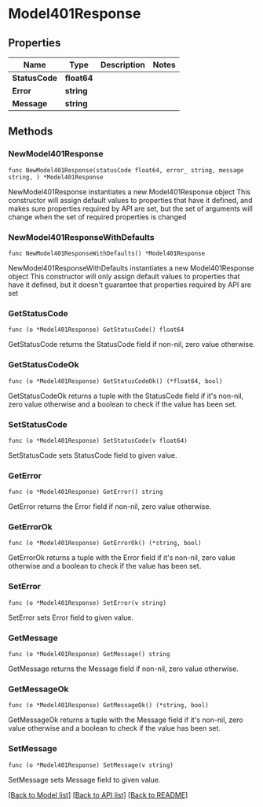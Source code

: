 # Model401Response

## Properties

Name | Type | Description | Notes
------------ | ------------- | ------------- | -------------
**StatusCode** | **float64** |  | 
**Error** | **string** |  | 
**Message** | **string** |  | 

## Methods

### NewModel401Response

`func NewModel401Response(statusCode float64, error_ string, message string, ) *Model401Response`

NewModel401Response instantiates a new Model401Response object
This constructor will assign default values to properties that have it defined,
and makes sure properties required by API are set, but the set of arguments
will change when the set of required properties is changed

### NewModel401ResponseWithDefaults

`func NewModel401ResponseWithDefaults() *Model401Response`

NewModel401ResponseWithDefaults instantiates a new Model401Response object
This constructor will only assign default values to properties that have it defined,
but it doesn't guarantee that properties required by API are set

### GetStatusCode

`func (o *Model401Response) GetStatusCode() float64`

GetStatusCode returns the StatusCode field if non-nil, zero value otherwise.

### GetStatusCodeOk

`func (o *Model401Response) GetStatusCodeOk() (*float64, bool)`

GetStatusCodeOk returns a tuple with the StatusCode field if it's non-nil, zero value otherwise
and a boolean to check if the value has been set.

### SetStatusCode

`func (o *Model401Response) SetStatusCode(v float64)`

SetStatusCode sets StatusCode field to given value.


### GetError

`func (o *Model401Response) GetError() string`

GetError returns the Error field if non-nil, zero value otherwise.

### GetErrorOk

`func (o *Model401Response) GetErrorOk() (*string, bool)`

GetErrorOk returns a tuple with the Error field if it's non-nil, zero value otherwise
and a boolean to check if the value has been set.

### SetError

`func (o *Model401Response) SetError(v string)`

SetError sets Error field to given value.


### GetMessage

`func (o *Model401Response) GetMessage() string`

GetMessage returns the Message field if non-nil, zero value otherwise.

### GetMessageOk

`func (o *Model401Response) GetMessageOk() (*string, bool)`

GetMessageOk returns a tuple with the Message field if it's non-nil, zero value otherwise
and a boolean to check if the value has been set.

### SetMessage

`func (o *Model401Response) SetMessage(v string)`

SetMessage sets Message field to given value.



[[Back to Model list]](../README.md#documentation-for-models) [[Back to API list]](../README.md#documentation-for-api-endpoints) [[Back to README]](../README.md)


